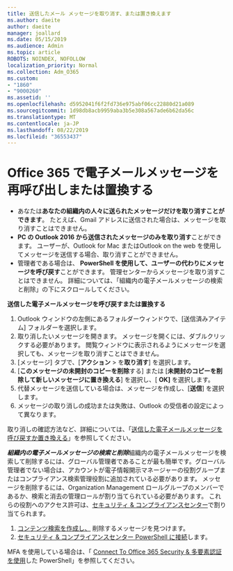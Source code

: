 ```yaml
---
title: 送信したメール メッセージを取り消す、または置き換えます
ms.author: daeite
author: daeite
manager: joallard
ms.date: 05/15/2019
ms.audience: Admin
ms.topic: article
ROBOTS: NOINDEX, NOFOLLOW
localization_priority: Normal
ms.collection: Adm_O365
ms.custom:
- "1860"
- "9000260"
ms.assetid: ''
ms.openlocfilehash: d5952041f6f2fd736e975abf06cc22880d21a089
ms.sourcegitcommit: 1d98db8acb9959aba3b5e308a567ade6b62da56c
ms.translationtype: MT
ms.contentlocale: ja-JP
ms.lasthandoff: 08/22/2019
ms.locfileid: "36553437"
---
```

# <a name="recall-or-replace-an-email-message-in-office-365"></a>Office 365 で電子メールメッセージを再呼び出しまたは置換する

- あなたは**あなたの組織内の人々に送られたメッセージだけを取り消すことができます**。 たとえば、Gmail アドレスに送信された場合は、メッセージを取り消すことはできません。
- **PC の Outlook 2016 から送信されたメッセージのみを取り消す**ことができます。 ユーザーが、Outlook for Mac またはOutlook on the web を使用してメッセージを送信する場合、取り消すことができません。
- 管理者である場合は、 **PowerShell を使用して、ユーザーの代わりにメッセージを呼び戻す**ことができます。 管理センターからメッセージを取り消すことはできません。 詳細については、「組織内の電子メールメッセージの検索と削除」の下にスクロールしてください。

**送信した電子メールメッセージを呼び戻すまたは置換する**

1. Outlook ウィンドウの左側にあるフォルダーウィンドウで、[送信済みアイテム] フォルダーを選択します。
2. 取り消したいメッセージを開きます。 メッセージを開くには、ダブルクリックする必要があります。 閲覧ウィンドウに表示されるようにメッセージを選択しても、メッセージを取り消すことはできません。
3. [メッセージ] タブで、[**アクション** > を**取り消す**] を選択します。
4. [**このメッセージの未開封のコピーを削除**する] または [**未開封のコピーを削除して新しいメッセージに置き換える**] を選択し、[ **OK]** を選択します。
5. 代替メッセージを送信している場合は、メッセージを作成し、[**送信**] を選択します。
6. メッセージの取り消しの成功または失敗は、Outlook の受信者の設定によって異なります。

取り消しの確認方法など、詳細については、「[送信した電子メールメッセージを呼び戻すか置き換える](https://support.office.com/article/35027f88-d655-4554-b4f8-6c0729a723a0)」を参照してください。

***組織内の電子メールメッセージの検索と削除***組織内の電子メールメッセージを検索して削除するには、グローバル管理者であることが最も簡単です。グローバル管理者でない場合は、アカウントが電子情報開示マネージャーの役割グループまたはコンプライアンス検索管理役割に追加されている必要があります。 メッセージを削除するには、Organization Management ロールグループのメンバーであるか、検索と消去の管理ロールが割り当てられている必要があります。 これらの役割へのアクセス許可は、[セキュリティ & コンプライアンスセンター](https://protection.office.com/)で割り当てられます。

1. [コンテンツ検索を作成し、](https://docs.microsoft.com/office365/securitycompliance/content-search) 削除するメッセージを見つけます。
2. [セキュリティ & コンプライアンスセンター PowerShell に接続](https://docs.microsoft.com/powershell/exchange/office-365-scc/connect-to-scc-powershell/connect-to-scc-powershell?view=exchange-ps)します。 

MFA を使用している場合は、「 [Connect To Office 365 Security & 多要素認証を使用](https://docs.microsoft.com/powershell/exchange/office-365-scc/connect-to-scc-powershell/mfa-connect-to-scc-powershell?view=exchange-ps)した PowerShell」を参照してください。 
